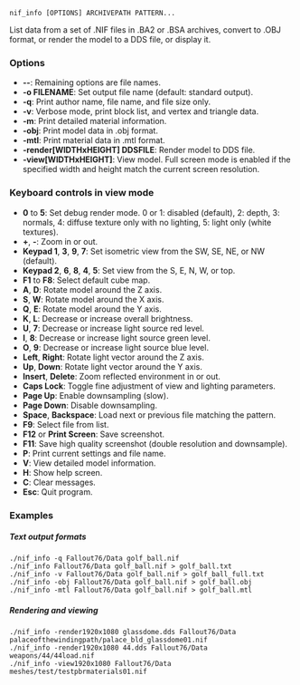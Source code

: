     nif_info [OPTIONS] ARCHIVEPATH PATTERN...

List data from a set of .NIF files in .BA2 or .BSA archives, convert to .OBJ format, or render the model to a DDS file, or display it.

### Options

* **--**: Remaining options are file names.
* **-o FILENAME**: Set output file name (default: standard output).
* **-q**: Print author name, file name, and file size only.
* **-v**: Verbose mode, print block list, and vertex and triangle data.
* **-m**: Print detailed material information.
* **-obj**: Print model data in .obj format.
* **-mtl**: Print material data in .mtl format.
* **-render[WIDTHxHEIGHT] DDSFILE**: Render model to DDS file.
* **-view[WIDTHxHEIGHT]**: View model. Full screen mode is enabled if the specified width and height match the current screen resolution.

### Keyboard controls in view mode

* **0** to **5**: Set debug render mode. 0 or 1: disabled (default), 2: depth, 3: normals, 4: diffuse texture only with no lighting, 5: light only (white textures).
* **+**, **-**: Zoom in or out.
* **Keypad 1**, **3**, **9**, **7**: Set isometric view from the SW, SE, NE, or NW (default).
* **Keypad 2**, **6**, **8**, **4**, **5**: Set view from the S, E, N, W, or top.
* **F1** to **F8**: Select default cube map.
* **A**, **D**: Rotate model around the Z axis.
* **S**, **W**: Rotate model around the X axis.
* **Q**, **E**: Rotate model around the Y axis.
* **K**, **L**: Decrease or increase overall brightness.
* **U**, **7**: Decrease or increase light source red level.
* **I**, **8**: Decrease or increase light source green level.
* **O**, **9**: Decrease or increase light source blue level.
* **Left**, **Right**: Rotate light vector around the Z axis.
* **Up**, **Down**: Rotate light vector around the Y axis.
* **Insert**, **Delete**: Zoom reflected environment in or out.
* **Caps Lock**: Toggle fine adjustment of view and lighting parameters.
* **Page Up**: Enable downsampling (slow).
* **Page Down**: Disable downsampling.
* **Space**, **Backspace**: Load next or previous file matching the pattern.
* **F9**: Select file from list.
* **F12** or **Print Screen**: Save screenshot.
* **F11**: Save high quality screenshot (double resolution and downsample).
* **P**: Print current settings and file name.
* **V**: View detailed model information.
* **H**: Show help screen.
* **C**: Clear messages.
* **Esc**: Quit program.

### Examples

##### Text output formats

    ./nif_info -q Fallout76/Data golf_ball.nif
    ./nif_info Fallout76/Data golf_ball.nif > golf_ball.txt
    ./nif_info -v Fallout76/Data golf_ball.nif > golf_ball_full.txt
    ./nif_info -obj Fallout76/Data golf_ball.nif > golf_ball.obj
    ./nif_info -mtl Fallout76/Data golf_ball.nif > golf_ball.mtl

##### Rendering and viewing

    ./nif_info -render1920x1080 glassdome.dds Fallout76/Data palaceofthewindingpath/palace_bld_glassdome01.nif
    ./nif_info -render1920x1080 44.dds Fallout76/Data weapons/44/44load.nif
    ./nif_info -view1920x1080 Fallout76/Data meshes/test/testpbrmaterials01.nif

